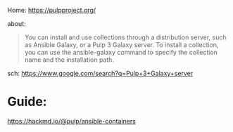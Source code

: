Home: https://pulpproject.org/

about:
>You can install and use collections through a distribution server, such as Ansible Galaxy, or a Pulp 3 Galaxy server. To install a collection, you can use the ansible-galaxy command to specify the collection name and the installation path.

sch: https://www.google.com/search?q=Pulp+3+Galaxy+server

# Guide:
https://hackmd.io/@pulp/ansible-containers
